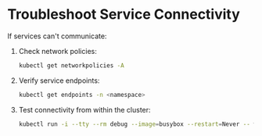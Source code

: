 # Troubleshoot Service Connectivity

If services can't communicate:

1. Check network policies:
   ```bash
   kubectl get networkpolicies -A
   ```

2. Verify service endpoints:
   ```bash
   kubectl get endpoints -n <namespace>
   ```

3. Test connectivity from within the cluster:
   ```bash
   kubectl run -i --tty --rm debug --image=busybox --restart=Never -- wget -O- <service-name>.<namespace>
   ```

